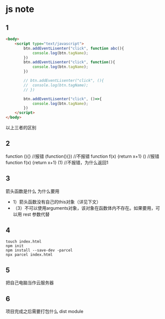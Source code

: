 # js note


## 1
```html
<body>
	<script type="text/javascript">
		btn.addEventLisenter("click", function abc(){
			console.log(btn.tagName);
		})
		btn.addEventLisenter("click", function(){
			console.log(btn.tagName);
		})

		// btn.addEventLisenter("click", (){
		// 	console.log(btn.tagName);
		// })

		btn.addEventLisenter("click", ()=>{
			console.log(btn.tagName);
		})
	</script>
</body>
```
以上三者的区别

## 2

function (){} //报错
(function(){}) //不报错
function f(x) {return x+1} ()  //报错
function f(x) {return x+1} (1) //不报错，为什么返回1 

## 3 

箭头函数是什么
为什么要用

 +  1）箭头函数没有自己的this对象（详见下文）
 + （3）不可以使用arguments对象，该对象在函数体内不存在。如果要用，可以用 rest 参数代替

## 4
	
	touch index.html   
	npm init   
	npm install --save-dev -parcel   
	npx parcel index.html   

## 5 
   把自己电脑当作云服务器

## 6 
   项目完成之后需要打包什么
   dist
   module
